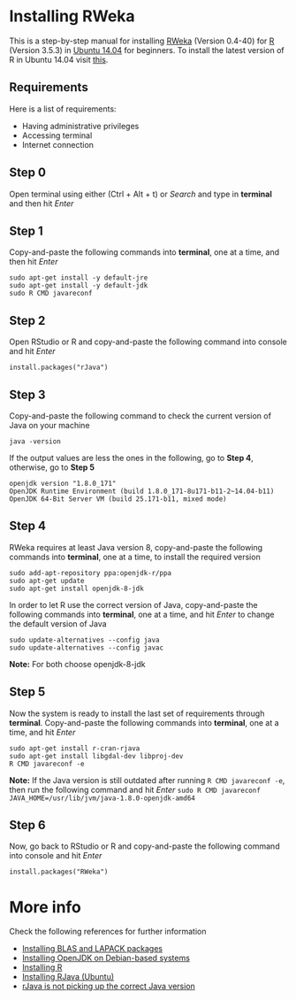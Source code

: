 # Installing RWeka
This is a step-by-step manual for installing [RWeka](https://cran.r-project.org/web/packages/RWeka/index.html) (Version 0.4-40) for [R](https://cran.r-project.org/src/base/R-3/) (Version 3.5.3) in [Ubuntu 14.04](http://releases.ubuntu.com/14.04/) for beginners. To install the latest version of R in Ubuntu 14.04 visit [this](https://www.digitalocean.com/community/tutorials/how-to-set-up-r-on-ubuntu-14-04).

## Requirements
Here is a list of requirements:
 - Having administrative privileges
 - Accessing terminal
 - Internet connection

## Step 0
Open terminal using either (Ctrl + Alt + t) or *Search* and type in **terminal** and then hit *Enter*

## Step 1
Copy-and-paste the following commands into **terminal**, one at a time, and then hit *Enter*
```
sudo apt-get install -y default-jre
sudo apt-get install -y default-jdk
sudo R CMD javareconf
```
 
## Step 2
Open RStudio or R and copy-and-paste the following command into console and hit *Enter*
```
install.packages("rJava")
```
 
## Step 3
Copy-and-paste the following command to check the current version of Java on your machine
```
java -version
```
 
If the output values are less the ones in the following, go to **Step 4**, otherwise, go to **Step 5** 
```
openjdk version "1.8.0_171"
OpenJDK Runtime Environment (build 1.8.0_171-8u171-b11-2~14.04-b11)
OpenJDK 64-Bit Server VM (build 25.171-b11, mixed mode)
```

## Step 4 
RWeka requires at least Java version 8, copy-and-paste the following commands into **terminal**, one at a time, to install the required version
```
sudo add-apt-repository ppa:openjdk-r/ppa
sudo apt-get update
sudo apt-get install openjdk-8-jdk
```
In order to let R use the correct version of Java, copy-and-paste the following commands into **terminal**, one at a time, and hit *Enter* to change the default version of Java
```
sudo update-alternatives --config java
sudo update-alternatives --config javac
```
**Note:** For both choose openjdk-8-jdk
 
## Step 5
Now the system is ready to install the last set of requirements through **terminal**. Copy-and-paste the following commands into **terminal**, one at a time, and hit *Enter*
```
sudo apt-get install r-cran-rjava
sudo apt-get install libgdal-dev libproj-dev
R CMD javareconf -e
``` 
**Note:** If the Java version is still outdated after running ```R CMD javareconf -e```, then run the following command and hit *Enter*
```sudo R CMD javareconf JAVA_HOME=/usr/lib/jvm/java-1.8.0-openjdk-amd64```

## Step 6
Now, go back to RStudio or R and copy-and-paste the following command into console and hit *Enter*
```
install.packages("RWeka")
```

# More info
Check the following references for further information
 - [Installing BLAS and LAPACK packages](https://askubuntu.com/questions/623578/installing-blas-and-lapack-packages)
 - [Installing OpenJDK on Debian-based systems](https://docs.datastax.com/en/cassandra/3.0/cassandra/install/installOpenJdkDeb.html)
 - [Installing R](https://www.ibm.com/support/knowledgecenter/en/SSPT3X_3.0.0/com.ibm.swg.im.infosphere.biginsights.install.doc/doc/install_install_r.html)
 - [Installing RJava (Ubuntu)](https://github.com/hannarud/r-best-practices/wiki/Installing-RJava-(Ubuntu))
 - [rJava is not picking up the correct Java version](https://stackoverflow.com/questions/28133360/rjava-is-not-picking-up-the-correct-java-version)
